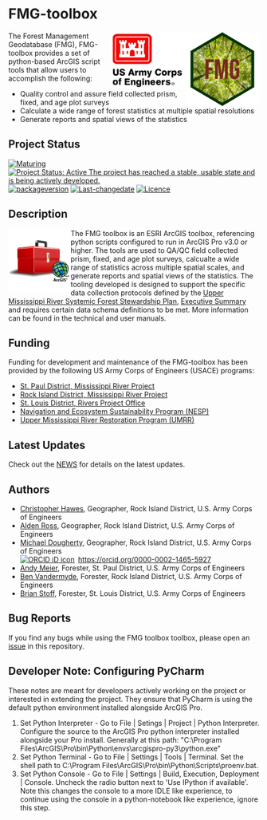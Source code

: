 

# FMG-toolbox

<img src="images/FMG-hex_400.png" width=150 align="right" />
<img src="images/USACE_200.png" width=150 align="right" />

The Forest Management Geodatabase (FMG), FMG-toolbox provides a set of python-based ArcGIS script tools that allow users to accomplish the following:
- Quality control and assure field collected prism, fixed, and age plot surveys
- Calculate a wide range of forest statistics at multiple spatial resolutions
- Generate reports and spatial views of the statistics



## Project Status
[![Maturing](https://img.shields.io/badge/lifecycle-maturing-blue.svg)](https://www.tidyverse.org/lifecycle)
[![Project Status: Active The project has reached a stable, usable state and is being actively developed.](https://www.repostatus.org/badges/latest/active.svg)](https://www.repostatus.org/#active)
[![packageversion](https://img.shields.io/badge/Package%20version-0.0.1-orange.svg?style=flat-square)](commits/master)
[![Last-changedate](https://img.shields.io/badge/last%20change-2022--11--23-yellowgreen.svg)](/commits/master)
[![Licence](https://img.shields.io/badge/licence-CC0-blue.svg)](http://choosealicense.com/licenses/cc0-1.0/)



## Description
<img src="images/ArcGISToolbox.jpg" width=125 align="left"  />

The FMG toolbox is an ESRI ArcGIS toolbox, referencing python scripts configured to run in ArcGIS Pro v3.0 or higher. The tools are used to QA/QC field collected prism, fixed, and age plot surveys, calcualte a wide range of statistics across multiple spatial scales, and generate reports and spatial views of the statistics. The tooling developed is designed to support the specific data collection protocols defined by the [Upper Mississippi River Systemic Forest Stewardship Plan](https://www.mvd.usace.army.mil/Portals/52/docs/regional_flood_risk_management/our_mississippi/UMRSystemicFSP7-26-12.pdf), [Executive Summary](https://www.mvd.usace.army.mil/Portals/52/docs/regional_flood_risk_management/our_mississippi/UMR/UMR%20Systemic%20FSP%20-%20Exec%20Summary%20Aug%202012.pdf) and requires certain data schema definitions to be met. More information can be found in the technical and user manuals.  



## Funding
Funding for development and maintenance of the FMG-toolbox has been provided by the following US Army Corps of Engineers (USACE) programs:

* [St. Paul District, Mississippi River Project](https://www.mvp.usace.army.mil/Missions/Recreation/)
* [Rock Island District, Mississippi River Project](https://www.mvr.usace.army.mil/Missions/Recreation/Mississippi-River-Project/)
* [St. Louis District, Rivers Project Office](https://www.mvs.usace.army.mil/Missions/Recreation/Rivers-Project-Office/)
* [Navigation and Ecosystem Sustainability Program (NESP)](https://www.mvr.usace.army.mil/Rock-Island-District/Programs/NESP/)
* [Upper Mississippi River Restoration Program (UMRR)](https://www.mvr.usace.army.mil/Missions/Environmental-Stewardship/Upper-Mississippi-River-Restoration/)



## Latest Updates
Check out the [NEWS](NEWS.md) for details on the latest updates.  



## Authors
* [Christopher Hawes](mailto:Christopher.C.Hawes@usace.army.mil), Geographer, Rock Island District, U.S. Army Corps of Engineers
* [Alden Ross](mailto:alden.g.ross@usace.army.mil), Geographer, Rock Island District, U.S. Army Corps of Engineers
* [Michael Dougherty](mailto:Michael.P.Dougherty@usace.army.mil), Geographer, Rock Island District, U.S. Army Corps of Engineers <div itemscope itemtype="https://schema.org/Person"><a itemprop="sameAs" content="https://orcid.org/0000-0002-1465-5927" href="https://orcid.org/0000-0002-1465-5927" target="orcid.widget" rel="me noopener noreferrer" style="vertical-align:top;"><img src="https://orcid.org/sites/default/files/images/orcid_16x16.png" style="width:1em;margin-right:.5em;" alt="ORCID iD icon">https://orcid.org/0000-0002-1465-5927</a></div>
* [Andy Meier](Andrew.R.Meier@usace.army.mil), Forester, St. Paul District, U.S. Army Corps of Engineers
* [Ben Vandermyde](mailto:Benjamin.J.Vandermyde@usace.army.mil), Forester, Rock Island District, U.S. Army Corps of Engineers
* [Brian Stoff](Brian.W.Stoff@usace.army.mil), Forester, St. Louis District, U.S. Army Corps of Engineers



## Bug Reports
If you find any bugs while using the FMG toolbox toolbox, please open an [issue](https://github.com/ForestManagementGeodatabase/FMG-toolbox/issues) in this repository. 



## Developer Note: Configuring PyCharm
These notes are meant for developers actively working on the project or interested in extending the project. They ensure that PyCharm is using the default python environment installed alongside ArcGIS Pro.
1. Set Python Interpreter - Go to File | Setings | Project <Project Name> | Python Interpreter. Configure the source to the ArcGIS Pro python interpreter installed alongside your Pro install. Generally at this path: "C:\Program Files\ArcGIS\Pro\bin\Python\envs\arcgispro-py3\python.exe"
2. Set Python Terminal - Go to File | Settings | Tools | Terminal. Set the shell path to C:\Program Files\ArcGIS\Pro\bin\Python\Scripts\proenv.bat.
3. Set Python Console - Go to File | Settings | Build, Execution, Deployment | Console. Uncheck the radio button next to 'Use IPython if available'. Note this changes the console to a more IDLE like experience, to continue using the console in a python-notebook like experience, ignore this step.



